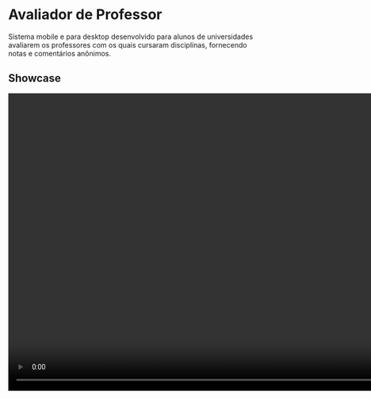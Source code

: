 # Avaliador de Professor
Sistema mobile e para desktop desenvolvido para alunos de universidades avaliarem os professores com os quais cursaram disciplinas, fornecendo notas e comentários anônimos.
## Showcase

<video src="https://github.com/user-attachments/assets/af42ee4e-31b0-4c49-9522-6b9c2d8b3971" height="600" />
## Stack
.NET MAUI <br>
Flask<br>
SQLite<br>
## Arquitetura
MVVM padrão de camadas.

## Requisitos funcionais

RF1: Gerenciar cadastro de usuário<br>
RF2: Gerenciar cadastro de professor<br>
RF3: Instanciar avaliação (feedback) do professor<br>
RF4: Exibir lista de classificações do professor<br>
RF5: Exibir lista de comentários do professor<br>
RF6: Exibir lista de professores em cards<br>
RF7: Pesquisar professor específico<br>
RF8: Criar/gerenciar disciplina<br>
RF9: Excluir classificação<br>
RF10: Excluir comentário<br>
RF11: Atualizar lista de professores que lecionam uma disciplina<br>
RF12: Atualizar lista de disciplinas lecionadas por um professor<br>
RF13: Conceder os privilégios de administrador para outros usuários<br>


# Caso de uso
<img src="https://github.com/user-attachments/assets/721266dc-1cb0-4409-be7d-c96c1437f997" height="500">

# Diagrama de atividades
![DiagramaDeAtividades](https://github.com/user-attachments/assets/33e6095f-5d65-4480-9c89-14ea97ffa554)
# Diagrama de Classes
![DiagramaDeClasses](https://github.com/user-attachments/assets/26987a00-3a27-4797-864c-11add7440147)
# ER
<img src="https://github.com/user-attachments/assets/ace856ef-7a60-443b-a6c2-7233a7118376" height="500">
